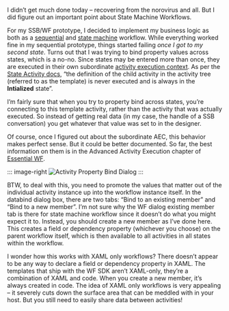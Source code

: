 I didn’t get much done today – recovering from the norovirus and all.
But I did figure out an important point about State Machine Workflows.

For my SSB/WF prototype, I decided to implement my business logic as
both as a
[sequential](http://msdn2.microsoft.com/en-us/library/ms735937.aspx) and
[state machine](http://msdn2.microsoft.com/en-us/library/ms735937.aspx)
workflow. While everything worked fine in my sequential prototype,
things started failing *once I got to my second state*. Turns out that I
was trying to bind property values across states, which is a no-no.
Since states may be entered more than once, they are executed in their
own subordinate [activity execution
context](http://msdn2.microsoft.com/en-us/library/aa349099.aspx). As per
the [State Activity
docs](http://msdn2.microsoft.com/en-us/library/ms735957.aspx), “the
definition of the child activity in the activity tree (referred to as
the template) is never executed and is always in the **Intialized**
state”.

I’m fairly sure that when you try to property bind across states, you’re
connecting to this template activity, rather than the activity that was
actually executed. So instead of getting real data (in my case, the
handle of a SSB conversation) you get whatever that value was set to in
the designer.

Of course, once I figured out about the subordinate AEC, this behavior
makes perfect sense. But it could be better documented. So far, the best
information on them is in the Advanced Activity Execution chapter of
[Essential
WF](http://www.aw-bc.com/catalog/academic/product/0,1144,0321399838,00.html).

::: image-right
![Activity Property Bind
Dialog](https://raw.githubusercontent.com/devhawk/devhawk.github.io/9269b7ca706c44ec619c9f4a5cea254b008e5b80/images/blog/BindDialog_5_.gif)
:::

BTW, to deal with this, you need to promote the values that matter out
of the individual activity instance up into the workflow instance
itself. In the databind dialog box, there are two tabs: “Bind to an
existing member” and “Bind to a new member”. I’m not sure why the WF
dialog existing member tab is there for state machine workflow since it
doesn’t do what you might expect it to. Instead, you should create a new
member as I’ve done here. This creates a field or dependency property
(whichever you choose) on the parent workflow itself, which is then
available to all activities in all states within the workflow.

I wonder how this works with XAML only workflows? There doesn’t appear
to be any way to declare a field or dependency property in XAML. The
templates that ship with the WF SDK aren’t XAML-only, they’re a
combination of XAML and code. When you create a new member, it’s always
created in code. The idea of XAML only workflows is very appealing – it
severely cuts down the surface area that can be meddled with in your
host. But you still need to easily share data between activities!
